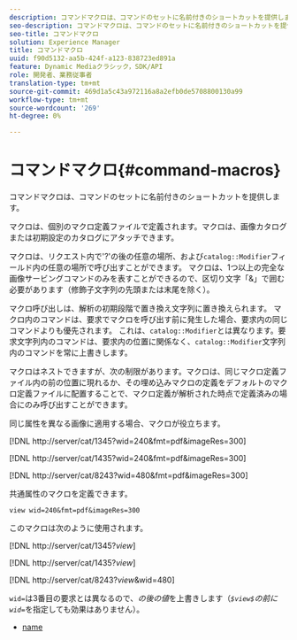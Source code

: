 ```yaml
---
description: コマンドマクロは、コマンドのセットに名前付きのショートカットを提供します。
seo-description: コマンドマクロは、コマンドのセットに名前付きのショートカットを提供します。
seo-title: コマンドマクロ
solution: Experience Manager
title: コマンドマクロ
uuid: f90d5132-aa5b-424f-a123-838723ed891a
feature: Dynamic Mediaクラシック，SDK/API
role: 開発者、業務従事者
translation-type: tm+mt
source-git-commit: 469d1a5c43a972116a8a2efb0de5708800130a99
workflow-type: tm+mt
source-wordcount: '269'
ht-degree: 0%

---
```



# コマンドマクロ{#command-macros}

コマンドマクロは、コマンドのセットに名前付きのショートカットを提供します。

マクロは、個別のマクロ定義ファイルで定義されます。マクロは、画像カタログまたは初期設定のカタログにアタッチできます。

マクロは、リクエスト内で&#39;?&#39;の後の任意の場所、および`catalog::Modifier`フィールド内の任意の場所で呼び出すことができます。 マクロは、1つ以上の完全な画像サービングコマンドのみを表すことができるので、区切り文字「&amp;」で囲む必要があります（修飾子文字列の先頭または末尾を除く）。

マクロ呼び出しは、解析の初期段階で置き換え文字列に置き換えられます。 マクロ内のコマンドは、要求でマクロを呼び出す前に発生した場合、要求内の同じコマンドよりも優先されます。 これは、`catalog::Modifier`とは異なります。要求文字列内のコマンドは、要求内の位置に関係なく、`catalog::Modifier`文字列内のコマンドを常に上書きします。

マクロはネストできますが、次の制限があります。マクロは、同じマクロ定義ファイル内の前の位置に現れるか、その埋め込みマクロの定義をデフォルトのマクロ定義ファイルに配置することで、マクロ定義が解析された時点で定義済みの場合にのみ呼び出すことができます。

同じ属性を異なる画像に適用する場合、マクロが役立ちます。

[!DNL http://server/cat/1345?wid=240&fmt=pdf&imageRes=300]

[!DNL http://server/cat/1435?wid=240&fmt=pdf&imageRes=300]

[!DNL http://server/cat/8243?wid=480&fmt=pdf&imageRes=300]

共通属性のマクロを定義できます。

`view wid=240&fmt=pdf&imageRes=300`

このマクロは次のように使用されます。

[!DNL http://server/cat/1345?$view$]

[!DNL http://server/cat/1435?$view$]

[!DNL http://server/cat/8243?$view$&wid=480]

`wid=`は3番目の要求とは異なるので、*の後の値*&#x200B;を上書きします（*`$view$`の前に`wid=`*&#x200B;を指定しても効果はありません）。

+ [name](r-name.md)
